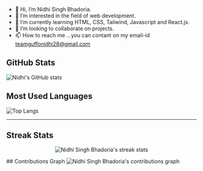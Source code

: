 - 👋 Hi, I’m Nidhi Singh Bhadoria. 
- 👀 I’m interested in the field of web development. 
- 🌱 I’m currently learning HTML, CSS, Tailwind, Javascript and React.js.
- 💞️ I’m looking to collaborate on projects.
- 📫 How to reach me ...you can contant on my email-id teamguffonidhi28@gmail.com
## GitHub Stats
![Nidhi's GitHub stats](https://github-readme-stats.vercel.app/api?username=Nidhi28fg&show_icons=true&count_private=true)

## Most Used Languages
![Top Langs](https://github-readme-stats.vercel.app/api/top-langs/?username=Nidhi28fg&layout=compact)
_____________________________________________________________________________________________________________________________________________________________________________________________
## Streak Stats
<p align="center">
  <img src="https://github-readme-streak-stats.herokuapp.com/?user=Nidhi28fg" alt="Nidhi Singh Bhadoria's streak stats" />
</p>
## Contributions Graph

  <img src="https://activity-graph.herokuapp.com/graph?username=Nidhi28fg&theme=react-dark" alt="Nidhi Singh Bhadoria's contributions graph" />
